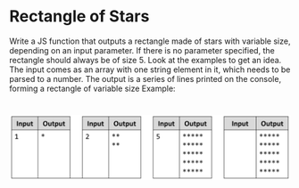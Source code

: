 # Rectangle of Stars
Write a JS function that outputs a rectangle made of stars with variable size, depending on an input parameter.
If there is no parameter specified, the rectangle should always be of size 5. Look at the examples to get an idea.
The input comes as an array with one string element in it, which needs to be parsed to a number.
The output is a series of lines printed on the console, forming a rectangle of variable size
Example:

# ![Examples](example.png)
